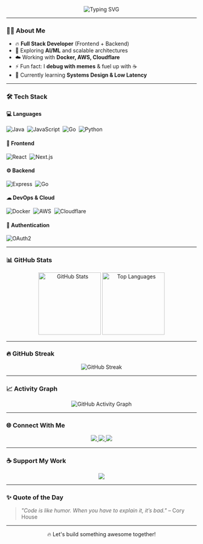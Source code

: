 <!-- Banner -->
<p align="center">
  <img src="https://readme-typing-svg.herokuapp.com?font=Fira+Code&size=28&pause=1000&color=36BCF7&center=true&vCenter=true&width=650&lines=Hey+there+👋,+I'm+Vansh!;Full-Stack+Developer+💻;AI+%26+ML+Explorer+🧠;Cloud+%26+DevOps+Enthusiast+☁️;Open+Source+Lover+❤️" alt="Typing SVG" />
</p>

---

### 👨‍💻 **About Me**
- 🔥 **Full Stack Developer** (Frontend + Backend)
- 🧠 Exploring **AI/ML** and scalable architectures
- ☁️ Working with **Docker, AWS, Cloudflare**
- ⚡ Fun fact: I **debug with memes** & fuel up with ☕
- 🌱 Currently learning **Systems Design & Low Latency**

---

### 🛠 **Tech Stack**

#### 💻 Languages  
![Java](https://cdn.jsdelivr.net/gh/devicons/devicon/icons/java/java-original.svg "Java")&nbsp;
![JavaScript](https://cdn.jsdelivr.net/gh/devicons/devicon/icons/javascript/javascript-original.svg "JavaScript")&nbsp;
![Go](https://cdn.jsdelivr.net/gh/devicons/devicon/icons/go/go-original.svg "GoLang")&nbsp;
![Python](https://cdn.jsdelivr.net/gh/devicons/devicon/icons/python/python-original.svg "Python")

#### 🎨 Frontend  
![React](https://cdn.jsdelivr.net/gh/devicons/devicon/icons/react/react-original.svg "React.js")&nbsp;
![Next.js](https://cdn.jsdelivr.net/gh/devicons/devicon/icons/nextjs/nextjs-original.svg "Next.js")

#### ⚙ Backend  
![Express](https://cdn.jsdelivr.net/gh/devicons/devicon/icons/express/express-original.svg "Express.js")&nbsp;
![Go](https://cdn.jsdelivr.net/gh/devicons/devicon/icons/go/go-original.svg "GoLang APIs")

#### ☁ DevOps & Cloud  
![Docker](https://cdn.jsdelivr.net/gh/devicons/devicon/icons/docker/docker-original.svg "Docker")&nbsp;
![AWS](https://cdn.jsdelivr.net/gh/devicons/devicon/icons/amazonwebservices/amazonwebservices-original.svg "AWS")&nbsp;
![Cloudflare](https://cdn.jsdelivr.net/gh/devicons/devicon/icons/cloudflare/cloudflare-original.svg "Cloudflare")

#### 🔑 Authentication  
![OAuth2](https://img.shields.io/badge/OAuth2-4285F4?style=for-the-badge&logo=google&logoColor=white)


---

### 📊 **GitHub Stats**
<p align="center">
  <img src="https://github-readme-stats.vercel.app/api?username=vansh-commits&show_icons=true&theme=radical" alt="GitHub Stats" height="165" />
  <img src="https://github-readme-stats.vercel.app/api/top-langs/?username=vansh-commits&layout=compact&theme=radical" alt="Top Languages" height="165" />
</p>

---

### 🔥 **GitHub Streak**
<p align="center">
  <img src="https://github-readme-streak-stats.herokuapp.com/?user=vansh-commits&theme=radical" alt="GitHub Streak" />
</p>

---

### 📈 **Activity Graph**
<p align="center">
  <img src="https://github-readme-activity-graph.vercel.app/graph?username=vansh-commits&theme=radical" alt="GitHub Activity Graph" />
</p>

---

### 🌐 **Connect With Me**
<p align="center">
  <a href="https://linkedin.com/in/your-profile">
    <img src="https://img.shields.io/badge/LinkedIn-%230077B5.svg?&style=for-the-badge&logo=linkedin&logoColor=white" />
  </a>
  <a href="https://twitter.com/your-profile">
    <img src="https://img.shields.io/badge/Twitter-%231DA1F2.svg?&style=for-the-badge&logo=twitter&logoColor=white" />
  </a>
  <a href="https://your-portfolio-link.com">
    <img src="https://img.shields.io/badge/Portfolio-%23FF7139.svg?&style=for-the-badge&logo=firefox&logoColor=white" />
  </a>
</p>

---

### ☕ **Support My Work**
<p align="center">
  <a href="https://www.buymeacoffee.com/your-link">
    <img src="https://img.shields.io/badge/-Buy%20Me%20a%20Coffee-FFDD00?style=for-the-badge&logo=buy-me-a-coffee&logoColor=black" />
  </a>
</p>

---

### ✨ **Quote of the Day**
> *"Code is like humor. When you have to explain it, it’s bad."* – Cory House  

---

<p align="center">🔥 Let's build something awesome together!</p>

